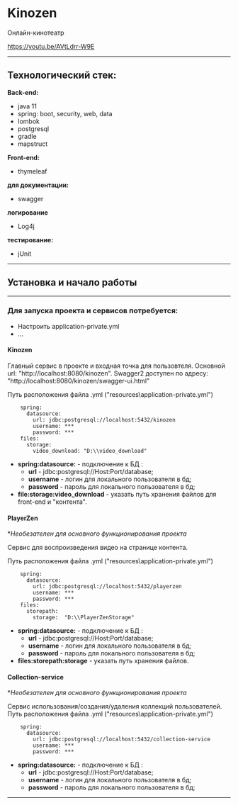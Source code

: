 # Kinozen
Онлайн-кинотеатр

https://youtu.be/AVtLdrr-W9E

---------------------------------------

## Технологический стек:

**Back-end:**

- java 11
- spring: boot, security, web, data
- lombok
- postgresql
- gradle
- mapstruct

**Front-end:**

- thymeleaf

**для документации:**

- swagger

**логирование**

- Log4j

**тестирование:**

- jUnit

---------------------------------------

## Установка и начало работы

---------------------------------------
### Для запуска проекта и сервисов потребуется:
 + Настроить application-private.yml
 + ...

#### Kinozen

Главный сервис в проекте и входная точка для пользовтеля. Основной url: "http://localhost:8080/kinozen".
Swagger2 доступен по адресу: "http://localhost:8080/kinozen/swagger-ui.html"

Путь расположения файла .yml ("resources\application-private.yml")
```
    spring:
      datasource:
        url: jdbc:postgresql://localhost:5432/kinozen
        username: ***
        password: ***
    files:
      storage:
        video_download: "D:\\video_download"
```

+ **spring:datasource:** - подключение к БД :
    + **url** - jdbc:postgresql://Host:Port/database;
    + **username** - логин для локального пользователя в бд;
    + **password** - пароль для локального пользователя в бд;
+ **file:storage:video_download**  - указать путь хранения файлов для front-end и "контента".

#### PlayerZen
**Необезателен для основного функционирования проекта*

Сервис для воспроизведения видео на странице контента.

Путь расположения файла .yml ("resources\application-private.yml")


```	
    spring:
      datasource:
        url: jdbc:postgresql://localhost:5432/playerzen
        username: ***
        password: ***
    files:
      storepath:
        storage:  "D:\\PlayerZenStorage"
```

+ **spring:datasource:** - подключение к БД :
    + **url** - jdbc:postgresql://Host:Port/database;
    + **username** - логин для локального пользователя в бд;
    + **password** - пароль для локального пользователя в бд;
+ **files:storepath:storage**  - указать путь хранения файлов.

#### Collection-service
**Необезателен для основного функционирования проекта*

Сервис  использования/создания/удаления коллекций пользователей.
Путь расположения файла .yml ("resources\application-private.yml")

```
    spring:
      datasource:
        url: jdbc:postgresql://localhost:5432/collection-service
        username: ***
        password: ***
```
+ **spring:datasource:** - подключение к БД :
    + **url** - jdbc:postgresql://Host:Port/database;
    + **username** - логин для локального пользователя в бд;
    + **password** - пароль для локального пользователя в бд;

---------------------------------------
